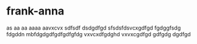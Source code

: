 # frank-anna
as
aa
aa
aaaa
aavxcvx
sdfsdf
dsdgdfgd
sfsdsfdsvcxgdfgd
fgdggfsdg
fdgddn mbfdgdgdfgdfgdfgfdg
vxvcxdfgdghd
vxvxcgdfgd
gdfgdg
dgdfgd
